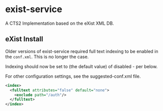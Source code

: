 exist-service
=============
A CTS2 Implementation based on the eXist XML DB.


eXist Install
-------------
Older versions of exist-service required full text indexing to be enabled in the ```conf.xml```.  This is no longer the case.

Indexing should now be set to (the default value) of disabled - per below.

For other configuration settings, see the suggested-conf.xml file.

```xml
<index>
  <fulltext attributes="false" default="none">
    <exclude path="/auth"/>
  </fulltext>
</index>
```
